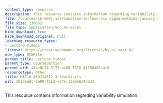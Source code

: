 ```yaml
---
content_type: resource
description: This resource contains information regarding variability simulation.
file: /courses/16-660j-introduction-to-lean-six-sigma-methods-january-iap-2012/db2a1e0cca80fb1dc2761320a834da33_MIT16_660JIAP12_3-2VarSi.xls
file_size: 236032
file_type: application/vnd.ms-excel
hide_download: true
hide_download_original: null
learning_resource_types:
- Lecture Videos
license: https://creativecommons.org/licenses/by-nc-sa/4.0/
ocw_type: OCWFile
parent_title: Lecture Videos
parent_type: CourseSection
parent_uid: 41be8c54-3171-ea80-5878-4f750489aaf0
resourcetype: Other
title: MIT16_660JIAP12_3-2VarSi.xls
uid: db2a1e0c-ca80-fb1d-c276-1320a834da33
---
```

This resource contains information regarding variability simulation.